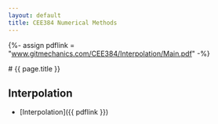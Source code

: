 ```yaml
---
layout: default
title: CEE384 Numerical Methods
---
```


{%- assign pdflink = "www.gitmechanics.com/CEE384/Interpolation/Main.pdf" -%}

<div markdown="1">
# {{ page.title }}

## Interpolation
* [Interpolation]({{ pdflink }})

</div>
